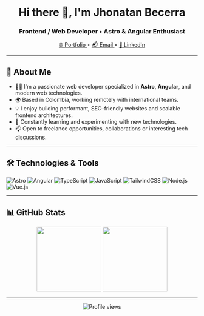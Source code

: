 <div align="center">
  <h1>Hi there 👋, I'm Jhonatan Becerra</h1>
  <h3>Frontend / Web Developer • Astro & Angular Enthusiast</h3>
</div>

<p align="center">
  <a href="https://jhonatanbecerra-portfolio.vercel.app" target="_blank">
    🌐 Portfolio
  </a> • 
  <a href="mailto:yonkitas9@gmail.com">
    📬 Email
  </a> • 
  <a href="https://www.linkedin.com/in/jhonatandavidbecerradonado-frontend/" target="_blank">
    💼 LinkedIn
  </a>
</p>

---

## 🚀 About Me

- 👨‍💻 I'm a passionate web developer specialized in **Astro**, **Angular**, and modern web technologies.
- 🌍 Based in Colombia, working remotely with international teams.
- 💡 I enjoy building performant, SEO-friendly websites and scalable frontend architectures.
- 🧠 Constantly learning and experimenting with new technologies.
- 📫 Open to freelance opportunities, collaborations or interesting tech discussions.

---

## 🛠️ Technologies & Tools

![Astro](https://img.shields.io/badge/Astro-1a1a1a?style=for-the-badge&logo=astro&logoColor=white)
![Angular](https://img.shields.io/badge/Angular-DD0031?style=for-the-badge&logo=angular&logoColor=white)
![TypeScript](https://img.shields.io/badge/TypeScript-3178C6?style=for-the-badge&logo=typescript&logoColor=white)
![JavaScript](https://img.shields.io/badge/JavaScript-F7DF1E?style=for-the-badge&logo=javascript&logoColor=black)
![TailwindCSS](https://img.shields.io/badge/TailwindCSS-38B2AC?style=for-the-badge&logo=tailwind-css&logoColor=white)
![Node.js](https://img.shields.io/badge/Node.js-339433?style=for-the-badge&logo=node.js&logoColor=white)
![Vue.js](https://img.shields.io/badge/Vue.js-4EA94B?style=for-the-badge&logo=vue.js&logoColor=white)

---

## 📊 GitHub Stats

<p align="center">
  <img height="170px" src="https://github-readme-stats.vercel.app/api?username=shinjiomg&show_icons=true&theme=algolia&count_private=true&hide_title=true" />
  <img height="170px" src="https://github-readme-stats.vercel.app/api/top-langs/?username=shinjiomg&layout=compact&langs_count=8&theme=algolia" />
</p>

---

<p align="center">
  <img src="https://visitcount.itsvg.in/api?id=shinjiomg&icon=1&color=6" alt="Profile views" />
</p>
